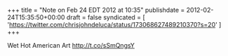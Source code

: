 +++
title = "Note on Feb 24 EDT 2012 at 10:35"
publishdate = 2012-02-24T15:35:50+00:00
draft = false
syndicated = [ 'https://twitter.com/chrisjohndeluca/status/173068627489210370?s=20' ]
+++

Wet Hot American Art http://t.co/sSmQngsY
